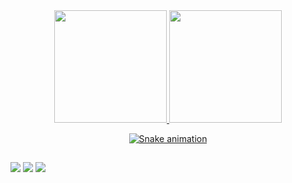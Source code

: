<div align="center">
  <a href="https://github.com/ayrongabriel">
  <img height="180em" src="https://github-readme-stats.vercel.app/api?username=ayrongabriel&show_icons=true&theme=dracula&include_all_commits=true&count_private=true"/>
  <img height="180em" src="https://github-readme-stats.vercel.app/api/top-langs/?username=ayrongabriel&layout=compact&langs_count=7&theme=dracula"/>

  ![Snake animation](https://github.com/ayrongabriel/ayrongabriel/blob/output/github-contribution-grid-snake.svg)
</div>
 
<div>
  
  ##
  
  <a href="https://instagram.com/airongabriel10" target="_blank"><img src="https://img.shields.io/badge/-Instagram-%23E4405F?style=for-the-badge&logo=instagram&logoColor=white" target="_blank"></a>
  <a href="https://discord.gg/AironGabriel#7161" target="_blank"><img src="https://img.shields.io/badge/Discord-7289DA?style=for-the-badge&logo=discord&logoColor=white" target="_blank"></a> 
  <a href = "mailto:ayrongabriel@gmail.com"><img src="https://img.shields.io/badge/Gmail-D14836?style=for-the-badge&logo=gmail&logoColor=white" target="_blank"></a>
</div>
